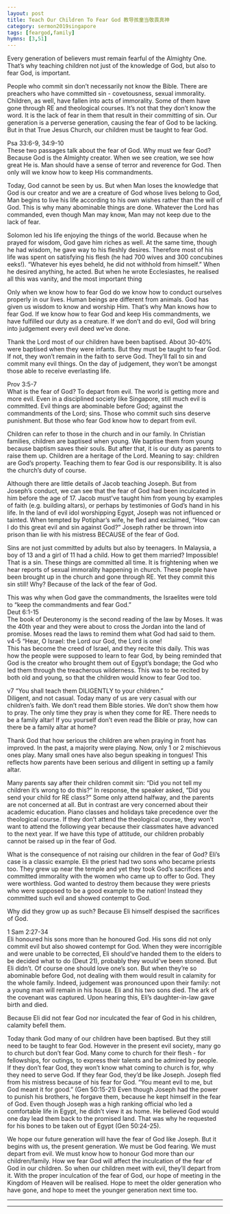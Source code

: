 ```yaml
---  
layout: post  
title: Teach Our Children To Fear God 教导孩童当敬畏真神  
category: sermon2019singapore  
tags: [feargod,family]  
hymns: [3,51]  
---
```


Every generation of believers must remain fearful of the Almighty One. That’s why teaching children not just of the knowledge of God, but also to fear God, is important. 

People who commit sin don’t necessarily not know the Bible. There are preachers who have committed sin - covetousness, sexual immorality. Children, as well, have fallen into acts of immorality. Some of them have gone through RE and theological courses. It’s not that they don’t know the word. It is the lack of fear in them that result in their committing of sin. Our generation is a perverse generation, causing the fear of God to be lacking. But in that True Jesus Church, our children must be taught to fear God.

Psa 33:6-9, 34:9-10  
These two passages talk about the fear of God. Why must we fear God? Because God is the Almighty creator. When we see creation, we see how great He is. Man should have a sense of terror and reverence for God. Then only will we know how to keep His commandments. 

Today, God cannot be seen by us. But when Man loses the knowledge that God is our creator and we are a creature of God whose lives belong to God, Man begins to live his life according to his own wishes rather than the will of God. This is why many abominable things are done. Whatever the Lord has commanded, even though Man may know, Man may not keep due to the lack of fear. 

Solomon led his life enjoying the things of the world. Because when he prayed for wisdom, God gave him riches as well. At the same time, though he had wisdom, he gave way to his fleshly desires. Therefore most of his life was spent on satisfying his flesh (he had 700 wives and 300 concubines eeks!). “Whatever his eyes beheld, he did not withhold from himself.” When he desired anything, he acted. But when he wrote Ecclesiastes, he realised all this was vanity, and the most important thing

Only when we know how to fear God do we know how to conduct ourselves properly in our lives. Human beings are different from animals. God has given us wisdom to know and worship Him. That’s why Man knows how to fear God. If we know how to fear God and keep His commandments, we have fulfilled our duty as a creature. If we don’t and do evil, God will bring into judgement every evil deed we’ve done. 

Thank the Lord most of our children have been baptised. About 30-40% were baptised when they were infants. But they must be taught to fear God. If not, they won’t remain in the faith to serve God. They’ll fall to sin and commit many evil things. On the day of judgement, they won’t be amongst those able to receive everlasting life. 

Prov 3:5-7  
What is the fear of God? To depart from evil. The world is getting more and more evil. Even in a disciplined society like Singapore, still much evil is committed. Evil things are abominable before God; against the commandments of the Lord; sins. Those who commit such sins deserve punishment. But those who fear God know how to depart from evil. 

Children can refer to those in the church and in our family. In Christian families, children are baptised when young. We baptise them from young because baptism saves their souls. But after that, it is our duty as parents to raise them up. Children are a heritage of the Lord. Meaning to say: children are God’s property. Teaching them to fear God is our responsibility. It is also the church’s duty of course. 

Although there are little details of Jacob teaching Joseph. But from Joseph’s conduct, we can see that the fear of God had been inculcated in him before the age of 17. Jacob must’ve taught him from young by examples of faith (e.g. building altars), or perhaps by testimonies of God’s hand in his life. In the land of evil idol worshipping Egypt, Joseph was not influenced or tainted. When tempted by Potiphar’s wife, he fled and exclaimed, “How can I do this great evil and sin against God?” Joseph rather be thrown into prison than lie with his mistress BECAUSE of the fear of God.

Sins are not just committed by adults but also by teenagers. In Malaysia, a boy of 13 and a girl of 11 had a child. How to get them married? Impossible! That is a sin. These things are committed all time. It is frightening when we hear reports of sexual immorality happening in church. These people have been brought up in the church and gone through RE. Yet they commit this sin still! Why? Because of the lack of the fear of God. 

This was why when God gave the commandments, the Israelites were told to “keep the commandments and fear God.”  
Deut 6:1-15  
The book of Deuteronomy is the second reading of the law by Moses. It was the 40th year and they were about to cross the Jordan into the land of promise. Moses read the laws to remind them what God had said to them.  
v4-5 “Hear, O Israel: the Lord our God, the Lord is one!  
This has become the creed of Israel, and they recite this daily. This was how the people were supposed to learn to fear God, by being reminded that God is the creator who brought them out of Egypt’s bondage; the God who led them through the treacherous wilderness. This was to be recited by both old and young, so that the children would know to fear God too.

v7 “You shall teach them DILIGENTLY to your children.”  
Diligent, and not casual. Today many of us are very casual with our children’s faith. We don’t read them Bible stories. We don’t show them how to pray. The only time they pray is when they come for RE. There needs to be a family altar! If you yourself don’t even read the Bible or pray, how can there be a family altar at home?

Thank God that how serious the children are when praying in front has improved. In the past, a majority were playing. Now, only 1 or 2 mischievous ones play. Many small ones have also begun speaking in tongues! This reflects how parents have been serious and diligent in setting up a family altar.

Many parents say after their children commit sin: “Did you not tell my children it’s wrong to do this?” In response, the speaker asked, “Did you send your child for RE class?” Some only attend halfway, and the parents are not concerned at all. But in contrast are very concerned about their academic education. Piano classes and holidays take precedence over the theological course. If they don’t attend the theological course, they won’t want to attend the following year because their classmates have advanced to the next year. If we have this type of attitude, our children probably cannot be raised up in the fear of God. 

What is the consequence of not raising our children in the fear of God? Eli’s case is a classic example. Eli the priest had two sons who became priests too. They grew up near the temple and yet they took God’s sacrifices and committed immorality with the women who came up to offer to God. They were worthless. God wanted to destroy them because they were priests who were supposed to be a good example to the nation! Instead they committed such evil and showed contempt to God.

Why did they grow up as such? Because Eli himself despised the sacrifices of God. 

1 Sam 2:27-34  
Eli honoured his sons more than he honoured God. His sons did not only commit evil but also showed contempt for God. When they were incorrigible and were unable to be corrected, Eli should’ve handed them to the elders to be decided what to do (Deut 21), probably they would’ve been stoned. But Eli didn’t. Of course one should love one’s son. But when they’re so abominable before God, not dealing with them would result in calamity for the whole family. Indeed, judgement was pronounced upon their family: not a young man will remain in his house. Eli and his two sons died. The ark of the covenant was captured. Upon hearing this, Eli’s daughter-in-law gave birth and died. 

Because Eli did not fear God nor inculcated the fear of God in his children, calamity befell them. 

Today thank God many of our children have been baptised. But they still need to be taught to fear God. However in the present evil society, many go to church but don’t fear God. Many come to church for their flesh - for fellowships, for outings, to express their talents and be admired by people. If they don’t fear God, they won’t know what coming to church is for, why they need to serve God. If they fear God, they’d be like Joseph. Joseph fled from his mistress because of his fear for God. “You meant evil to me, but God meant it for good.” (Gen 50:15-21) Even though Joseph had the power to punish his brothers, he forgave them, because he kept himself in the fear of God. Even though Joseph was a high ranking official who led a comfortable life in Egypt, he didn’t view it as home. He believed God would one day lead them back to the promised land. That was why he requested for his bones to be taken out of Egypt (Gen 50:24-25). 

We hope our future generation will have the fear of God like Joseph. But it begins with us, the present generation. We must be God fearing. We must depart from evil. We must know how to honour God more than our children/family. How we fear God will affect the inculcation of the fear of God in our children. So when our children meet with evil, they’ll depart from it. With the proper inculcation of the fear of God, our hope of meeting in the Kingdom of Heaven will be realised. Hope to meet the older generation who have gone, and hope to meet the younger generation next time too.



----  
****
